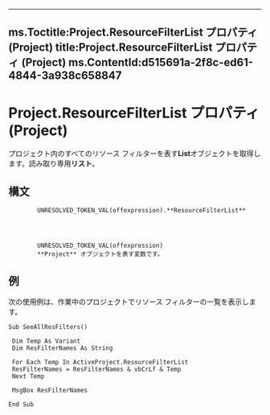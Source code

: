 

---
ms.Toctitle:Project.ResourceFilterList プロパティ (Project)
title:Project.ResourceFilterList プロパティ (Project)
ms.ContentId:d515691a-2f8c-ed61-4844-3a938c658847
---
# Project.ResourceFilterList プロパティ (Project)




プロジェクト内のすべてのリソース フィルターを表す**List**オブジェクトを取得します。読み取り専用**リスト**。

## 構文

            UNRESOLVED_TOKEN_VAL(offexpression).**ResourceFilterList**




            UNRESOLVED_TOKEN_VAL(offexpression)
            **Project** オブジェクトを表す変数です。



## 例
次の使用例は、作業中のプロジェクトでリソース フィルターの一覧を表示します。

```vba
Sub SeeAllResFilters() 
 
 Dim Temp As Variant 
 Dim ResFilterNames As String 
 
 For Each Temp In ActiveProject.ResourceFilterList 
 ResFilterNames = ResFilterNames & vbCrLf & Temp 
 Next Temp 
 
 MsgBox ResFilterNames 
 
End Sub
```





